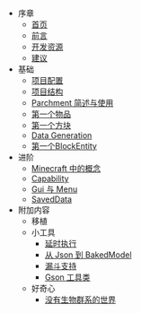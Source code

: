 - 序章
	- [首页](/0序章/首页.md)
	- [前言](/0序章/前言.md)
	- [开发资源](/0序章/开发资源.md)
	- [建议](/0序章/建议.md)
- 基础
	- [项目配置](1基础/基础项目配置/基础项目配置.md)
	- [项目结构](1基础/基础项目配置/项目结构.md)
	- [Parchment 简述与使用](1基础/parchment/Parchment.md)
	- [第一个物品](1基础/第一个物品/第一个物品.md)
	- [第一个方块](1基础/第一个方块/第一个方块.md)
	- [Data Generation](1基础/datagen/DataGeneration.md)
    - [第一个BlockEntity](1基础/BlockEntity/第一个BlockEntity.md)
- 进阶
	- [Minecraft 中的概念](1基础/基础项目配置/Minecraft中的概念.md)
	- [Capability](2进阶/capability/Capability.md)
	- [Gui 与 Menu](2进阶/gui/gui.md)
    - [SavedData](2进阶/savedData/SavedData.md)
- 附加内容
  - 移植
  - 小工具
	- [延时执行](inf附加内容/小工具/延时执行.md)
	- [从 Json 到 BakedModel](inf附加内容/小工具/从Json到BakedModel.md)
	- [漏斗支持](inf附加内容/小工具/漏斗支持.md)
	- [Gson 工具类](inf附加内容/小工具/Gson工具.md)
  - 好奇心
    - [没有生物群系的世界](inf附加内容/好奇心/没有生物群系的世界.md)